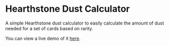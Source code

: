 # Hearthstone Dust Calculator

A simple Hearthstone dust calculator to easily calculate the amount of dust needed for a set of cards based on rarity.

You can view a live demo of it [here](https://hearthstone-dust-calculator.herokuapp.com/).
